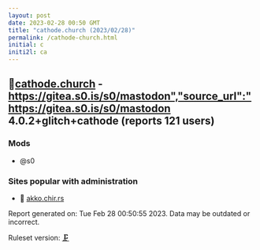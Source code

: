 ```yaml
---
layout: post
date: 2023-02-28 00:50 GMT
title: "cathode.church (2023/02/28)"
permalink: /cathode-church.html
initial: c
initi2l: ca
---
```


## 🐘[cathode.church](https://cathode.church) - https://gitea.s0.is/s0/mastodon","source_url":"https://gitea.s0.is/s0/mastodon 4.0.2+glitch+cathode (reports 121 users)

### Mods
 * @s0

### Sites popular with administration

* 🐘 [akko.chir.rs](/akko-chir-rs.html)

Report generated on: Tue Feb 28 00:50:55 2023. Data may be outdated or incorrect.

Ruleset version: [🗜](/version-clamp)
